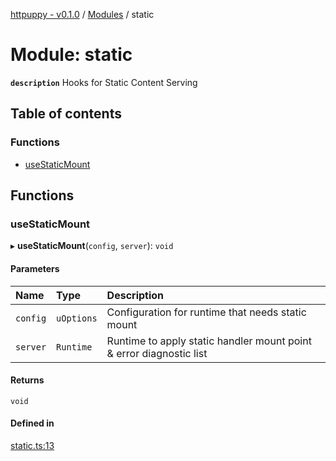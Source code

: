 [httpuppy - v0.1.0](../README.md) / [Modules](../modules.md) / static

# Module: static

**`description`** Hooks for Static Content Serving

## Table of contents

### Functions

- [useStaticMount](static.md#usestaticmount)

## Functions

### useStaticMount

▸ **useStaticMount**(`config`, `server`): `void`

#### Parameters

| Name | Type | Description |
| :------ | :------ | :------ |
| `config` | `uOptions` | Configuration for runtime that needs static mount |
| `server` | `Runtime` | Runtime to apply static handler mount point & error diagnostic list |

#### Returns

`void`

#### Defined in

[static.ts:13](https://github.com/abschill/httpuppy/blob/42d880c/src/static.ts#L13)

